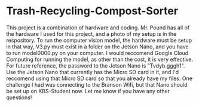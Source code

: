 # Trash-Recycling-Compost-Sorter

This project is a combination of hardware and coding. Mr. Pound has all of the hardware I used for this project, and a photo of my setup is in the respository. To run the computer vision model, the hardware must be setup in that way, V3.py must exist in a folder on the Jetson Nano, and you have to run model0000.py on your computer. I would reccomend Google Cloud Computing for running the model, as other than the cost, it is very effective. For future reference, the password to the Jetson Nano is "Tvdyb.gggh1". Use the Jetson Nano that currently has the Micro SD card in it, and I'd reccomend using that Micro SD card so that you already have my files. One challenge I had was connecting to the Branson Wifi, but that Nano should be set up on KBS-Student now. Let me know if you have any other questions!
